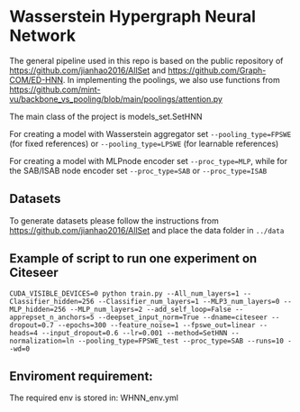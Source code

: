 # Wasserstein Hypergraph Neural Network

The general pipeline used in this repo is based on the public repository of https://github.com/jianhao2016/AllSet and https://github.com/Graph-COM/ED-HNN. In implementing the poolings, we also use functions from https://github.com/mint-vu/backbone_vs_pooling/blob/main/poolings/attention.py


The main class of the project is models_set.SetHNN  

For creating a model with Wasserstein aggregator set `--pooling_type=FPSWE` (for fixed references) or `--pooling_type=LPSWE` (for learnable references)

For creating a model with MLPnode encoder set `--proc_type=MLP`, while for the SAB/ISAB node encoder set `--proc_type=SAB` or `--proc_type=ISAB`

## Datasets
To generate datasets please follow the instructions from https://github.com/jianhao2016/AllSet and place the data folder in `../data`

## Example of script to run one experiment on Citeseer

```
CUDA_VISIBLE_DEVICES=0 python train.py --All_num_layers=1 --Classifier_hidden=256 --Classifier_num_layers=1 --MLP3_num_layers=0 --MLP_hidden=256 --MLP_num_layers=2 --add_self_loop=False --apprepset_n_anchors=5 --deepset_input_norm=True --dname=citeseer --dropout=0.7 --epochs=300 --feature_noise=1 --fpswe_out=linear --heads=4 --input_dropout=0.6 --lr=0.001 --method=SetHNN --normalization=ln --pooling_type=FPSWE_test --proc_type=SAB --runs=10 --wd=0
```

## Enviroment requirement:
The required env is stored in: WHNN_env.yml






